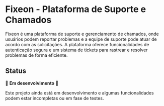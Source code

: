 # Fixeon - Plataforma de Suporte e Chamados

Fixeon é uma plataforma de suporte e gerenciamento de chamados, onde usuários podem reportar problemas e a equipe de suporte pode atuar de acordo com as solicitações. A plataforma oferece funcionalidades de autenticação segura e um sistema de tickets para rastrear e resolver problemas de forma eficiente.

## Status

🚧 **Em desenvolvimento** 🚧

Este projeto ainda está em desenvolvimento e algumas funcionalidades podem estar incompletas ou em fase de testes.
